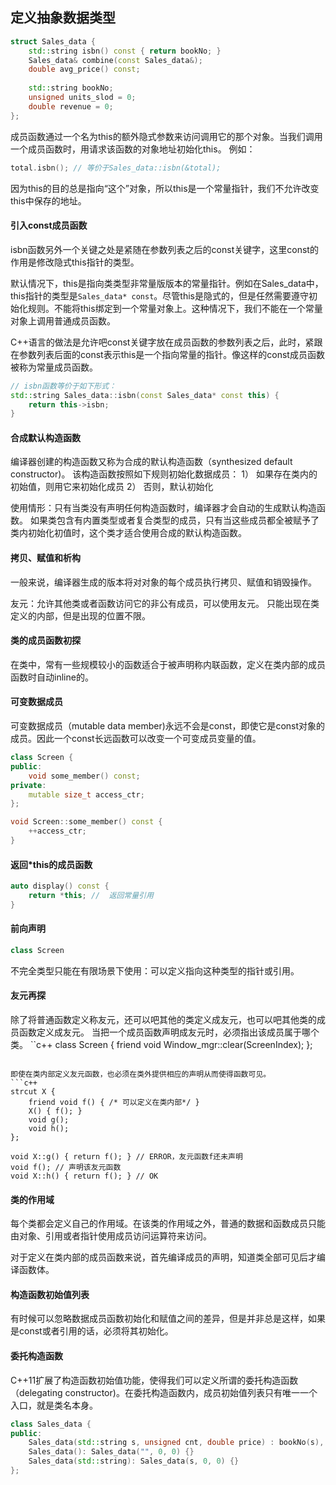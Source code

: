 ## 定义抽象数据类型

```c++
struct Sales_data {
	std::string isbn() const { return bookNo; }
	Sales_data& combine(const Sales_data&);
	double avg_price() const;
	
	std::string bookNo;
	unsigned units_slod = 0;
	double revenue = 0;
};
```
成员函数通过一个名为this的额外隐式参数来访问调用它的那个对象。当我们调用一个成员函数时，用请求该函数的对象地址初始化this。
例如：
```c++
total.isbn(); // 等价于Sales_data::isbn(&total);
```
因为this的目的总是指向“这个”对象，所以this是一个常量指针，我们不允许改变this中保存的地址。


#### 引入const成员函数
isbn函数另外一个关键之处是紧随在参数列表之后的const关键字，这里const的作用是修改隐式this指针的类型。

默认情况下，this是指向类类型非常量版版本的常量指针。例如在Sales_data中，this指针的类型是`Sales_data* const`。尽管this是隐式的，但是任然需要遵守初始化规则。不能将this绑定到一个常量对象上。这种情况下，我们不能在一个常量对象上调用普通成员函数。

C++语言的做法是允许吧const关键字放在成员函数的参数列表之后，此时，紧跟在参数列表后面的const表示this是一个指向常量的指针。像这样的const成员函数被称为常量成员函数。

```c++
// isbn函数等价于如下形式：
std::string Sales_data::isbn(const Sales_data* const this) {
	return this->isbn;
}
```

#### 合成默认构造函数

编译器创建的构造函数又称为合成的默认构造函数（synthesized default constructor)。
该构造函数按照如下规则初始化数据成员：
1） 如果存在类内的初始值，则用它来初始化成员
2）	否则，默认初始化

使用情形：只有当类没有声明任何构造函数时，编译器才会自动的生成默认构造函数。
如果类包含有内置类型或者复合类型的成员，只有当这些成员都全被赋予了类内初始化初值时，这个类才适合使用合成的默认构造函数。

#### 拷贝、赋值和析构

一般来说，编译器生成的版本将对对象的每个成员执行拷贝、赋值和销毁操作。

友元：允许其他类或者函数访问它的非公有成员，可以使用友元。
只能出现在类定义的内部，但是出现的位置不限。

#### 类的成员函数初探
在类中，常有一些规模较小的函数适合于被声明称内联函数，定义在类内部的成员函数时自动inline的。

#### 可变数据成员
可变数据成员（mutable data member)永远不会是const，即使它是const对象的成员。因此一个const长远函数可以改变一个可变成员变量的值。

```c++
class Screen {
public:
	void some_member() const;
private:
	mutable size_t access_ctr;
};

void Screen::some_member() const {
	++access_ctr;
}
```

#### 返回*this的成员函数
```c++
auto display() const {
	return *this; //  返回常量引用
}
```

#### 前向声明
```c++
class Screen
```
不完全类型只能在有限场景下使用：可以定义指向这种类型的指针或引用。

#### 友元再探

除了将普通函数定义称友元，还可以吧其他的类定义成友元，也可以吧其他类的成员函数定义成友元。
当把一个成员函数声明成友元时，必须指出该成员属于哪个类。
``c++
class Screen {
	friend void Window_mgr::clear(ScreenIndex);
};
```

即使在类内部定义友元函数，也必须在类外提供相应的声明从而使得函数可见。
```c++
strcut X {
	friend void f() { /* 可以定义在类内部*/ }
	X() { f(); }
	void g();
	void h();
};

void X::g() { return f(); } // ERROR，友元函数f还未声明
void f(); // 声明该友元函数
void X::h() { return f(); } // OK
```


#### 类的作用域
每个类都会定义自己的作用域。在该类的作用域之外，普通的数据和函数成员只能由对象、引用或者指针使用成员访问运算符来访问。

对于定义在类内部的成员函数来说，首先编译成员的声明，知道类全部可见后才编译函数体。

#### 构造函数初始值列表
有时候可以忽略数据成员函数初始化和赋值之间的差异，但是并非总是这样，如果是const或者引用的话，必须将其初始化。

#### 委托构造函数
C++11扩展了构造函数初始值功能，使得我们可以定义所谓的委托构造函数（delegating constructor)。在委托构造函数内，成员初始值列表只有唯一一个入口，就是类名本身。
```c++
class Sales_data {
public:
	Sales_data(std::string s, unsigned cnt, double price) : bookNo(s), units_slod(cnt), revenue(cnt * private) {}
	Sales_data(): Sales_data("", 0, 0) {}
	Sales_data(std::string): Sales_data(s, 0, 0) {}
};
```
